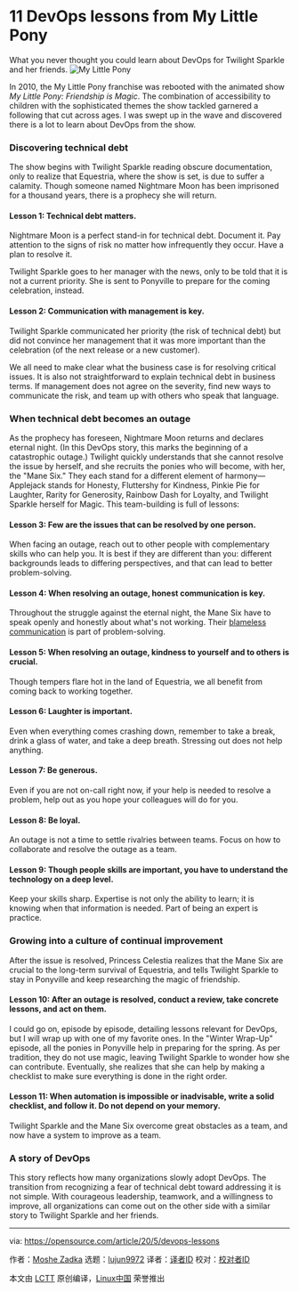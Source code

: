 [#]: collector: (lujun9972)
[#]: translator: ( )
[#]: reviewer: ( )
[#]: publisher: ( )
[#]: url: ( )
[#]: subject: (11 DevOps lessons from My Little Pony)
[#]: via: (https://opensource.com/article/20/5/devops-lessons)
[#]: author: (Moshe Zadka https://opensource.com/users/moshez)

11 DevOps lessons from My Little Pony
======
What you never thought you could learn about DevOps for Twilight Sparkle
and her friends.
![My Little Pony][1]

In 2010, the My Little Pony franchise was rebooted with the animated show _My Little Pony: Friendship is Magic_. The combination of accessibility to children with the sophisticated themes the show tackled garnered a following that cut across ages. I was swept up in the wave and discovered there is a lot to learn about DevOps from the show.

### Discovering technical debt

The show begins with Twilight Sparkle reading obscure documentation, only to realize that Equestria, where the show is set, is due to suffer a calamity. Though someone named Nightmare Moon has been imprisoned for a thousand years, there is a prophecy she will return.

#### Lesson 1: Technical debt matters.

Nightmare Moon is a perfect stand-in for technical debt. Document it. Pay attention to the signs of risk no matter how infrequently they occur. Have a plan to resolve it.

Twilight Sparkle goes to her manager with the news, only to be told that it is not a current priority. She is sent to Ponyville to prepare for the coming celebration, instead.

#### Lesson 2: Communication with management is key.

Twilight Sparkle communicated her priority (the risk of technical debt) but did not convince her management that it was more important than the celebration (of the next release or a new customer).

We all need to make clear what the business case is for resolving critical issues. It is also not straightforward to explain technical debt in business terms. If management does not agree on the severity, find new ways to communicate the risk, and team up with others who speak that language.

### When technical debt becomes an outage

As the prophecy has foreseen, Nightmare Moon returns and declares eternal night. (In this DevOps story, this marks the beginning of a catastrophic outage.) Twilight quickly understands that she cannot resolve the issue by herself, and she recruits the ponies who will become, with her, the "Mane Six." They each stand for a different element of harmony—Applejack stands for Honesty, Fluttershy for Kindness, Pinkie Pie for Laughter, Rarity for Generosity, Rainbow Dash for Loyalty, and Twilight Sparkle herself for Magic. This team-building is full of lessons:

#### Lesson 3: Few are the issues that can be resolved by one person.

When facing an outage, reach out to other people with complementary skills who can help you. It is best if they are different than you: different backgrounds leads to differing perspectives, and that can lead to better problem-solving.

#### Lesson 4: When resolving an outage, honest communication is key.

Throughout the struggle against the eternal night, the Mane Six have to speak openly and honestly about what's not working. Their [blameless communication][2] is part of problem-solving.

#### Lesson 5: When resolving an outage, kindness to yourself and to others is crucial.

Though tempers flare hot in the land of Equestria, we all benefit from coming back to working together.

#### Lesson 6: Laughter is important.

Even when everything comes crashing down, remember to take a break, drink a glass of water, and take a deep breath. Stressing out does not help anything.

#### Lesson 7: Be generous.

Even if you are not on-call right now, if your help is needed to resolve a problem, help out as you hope your colleagues will do for you.

#### Lesson 8: Be loyal.

An outage is not a time to settle rivalries between teams. Focus on how to collaborate and resolve the outage as a team.

#### Lesson 9: Though people skills are important, you have to understand the technology on a deep level.

Keep your skills sharp. Expertise is not only the ability to learn; it is knowing when that information is needed. Part of being an expert is practice.

### Growing into a culture of continual improvement

After the issue is resolved, Princess Celestia realizes that the Mane Six are crucial to the long-term survival of Equestria, and tells Twilight Sparkle to stay in Ponyville and keep researching the magic of friendship.

#### Lesson 10: After an outage is resolved, conduct a review, take concrete lessons, and act on them.

I could go on, episode by episode, detailing lessons relevant for DevOps, but I will wrap up with one of my favorite ones. In the "Winter Wrap-Up" episode, all the ponies in Ponyville help in preparing for the spring. As per tradition, they do not use magic, leaving Twilight Sparkle to wonder how she can contribute. Eventually, she realizes that she can help by making a checklist to make sure everything is done in the right order.

#### Lesson 11: When automation is impossible or inadvisable, write a solid checklist, and follow it. Do not depend on your memory.

Twilight Sparkle and the Mane Six overcome great obstacles as a team, and now have a system to improve as a team.

### A story of DevOps

This story reflects how many organizations slowly adopt DevOps. The transition from recognizing a fear of technical debt toward addressing it is not simple. With courageous leadership, teamwork, and a willingness to improve, all organizations can come out on the other side with a similar story to Twilight Sparkle and her friends.

--------------------------------------------------------------------------------

via: https://opensource.com/article/20/5/devops-lessons

作者：[Moshe Zadka][a]
选题：[lujun9972][b]
译者：[译者ID](https://github.com/译者ID)
校对：[校对者ID](https://github.com/校对者ID)

本文由 [LCTT](https://github.com/LCTT/TranslateProject) 原创编译，[Linux中国](https://linux.cn/) 荣誉推出

[a]: https://opensource.com/users/moshez
[b]: https://github.com/lujun9972
[1]: https://opensource.com/sites/default/files/styles/image-full-size/public/lead-images/my-little-pony.jpg?itok=X-rwAGuE (My Little Pony)
[2]: https://opensource.com/article/19/4/psychology-behind-blameless-retrospective
